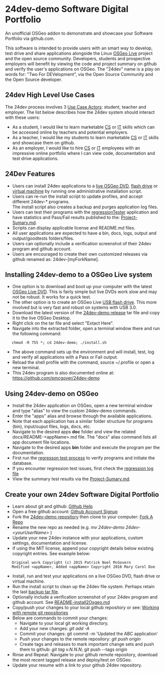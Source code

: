 # 24dev-demo Software Digital Portfolio
An unofficial OSGeo addon to demonstrate and showcase your Software Portfolio via github.com.

This software is intended to provide users with an smart way to develop, test drive and
share applications alongside the Linux [OSGeo Live](https://live.osgeo.org/en/index.html) 
project and the open source community. Developers, students and prospective employers will 
benefit by viewing the code and project summary on github and verify the user's applications 
on OSGeo.  The "24dev" name is a play on words for: "Two For DEVelopment", via the Open Source 
Community and the Open Source developer. 

## 24dev High Level Use Cases
The 24dev process involves 3 [Use Case Actors](https://en.wikipedia.org/wiki/Actor_(UML)): student, teacher and employer. The list below describes how the 24dev system should interact with these users:

* As a student, I would like to learn marketable [CS](https://en.wikipedia.org/wiki/Computer_science) or [IT](https://en.wikipedia.org/wiki/Information_technology) skills which can be accessed online by teachers and potential employers.
* As a teacher, I would like my students to learn marketable [CS](https://en.wikipedia.org/wiki/Computer_science) or [IT](https://en.wikipedia.org/wiki/Information_technology) skills and showcase them on github.
* As an employer, I would like to hire [CS](https://en.wikipedia.org/wiki/Computer_science) or [IT](https://en.wikipedia.org/wiki/Information_technology) employees with an impressive online portfolio where I can view code, documentation and test drive applications.

## 24Dev Features
* Users can install 24dev applications to a [live OSGeo DVD](https://live.osgeo.org/en/download.html), [flash drive](https://live.osgeo.org/en/quickstart/usb_quickstart.html) or [virtual machine](https://www.virtualbox.org/) by 
running one administrative installation script.
* Users can re-run the install script to update profiles, and accept different 24dev-* programs.  
The install script also creates a backup and purges application log files. 
* Users can test their programs with the [regressionTester](24dev-demo/apps/regressionTester) application 
and have statistics and Pass/Fail results published to the: [Project-Sumary.md](Project-Summary.md).
* Scripts can display applicable license and README.md files.
* All user applications are expected to have a bin, docs, logs, output and output/goodtests folders/files.
* Users can optionally include a verification screenshot of their 24dev program and github account. 
* Users are encouraged to create their own customized releases via github renamed as: 24dev-[myForkName]. 

## Installing 24dev-demo to a OSGeo Live system

* One option is to download and boot up your computer with the latest [OSGeo Live DVD](https://live.osgeo.org/en/download.html).  This is fairly simple but live DVDs work slow and may not be robust.  It works for a quick test.
* The other option is to create an OSGeo Live [USB flash drive](https://live.osgeo.org/en/quickstart/usb_quickstart.html).  This more involved but is very fast and robust on systems with USB 3.0. 
* Download the latest version of the [24dev-demo release](https://github.com/pmcgover/24dev-demo/releases) tar file and copy it to the live OSGeo Desktop.
* Right click on the tar file and select "Extact Here".
* Navigate into the extracted folder, open a terminal window there and run the following command:
```
   chmod -R 755 *; cd 24dev-demo; ./install.sh
```
* The above command sets up the environment and will install, test, log and verify all applications with a Pass or Fail output.
* Reload the shell profile with the command, source ~/.profile or open a new terminal. 
* This 24dev program is also documented online at: https://github.com/pmcgover/24dev-demo  

## Using 24dev-demo on OSGeo
* Install the 24dev application on OSGeo, open a new terminal window and type "alias" to view the custom 24dev-demo commands.
* Enter the "apps" alias and browse through the available applications. 
* Note that each application has a similar folder structure for programs (bin), input/ouput files, logs, docs, etc. 
* Navigate to the desired apps **doc** folder and view the related docs/README-\<appName\>.md file.  The "docs" alias command lists all app document file locations.
* Navigate to the desired apps **bin** folder and execute the program per the documentation. 
* First run the [regresson test process](24dev-demo/apps/regressionTester/bin/regressionTester.sh) to verify programs and initiate the database.  
* If you encounter regression test issues, first check the [regression log file](24dev-demo/apps/regressionTester/logs/regressionTests.log)
* View the summary test results via the [Project-Sumary.md](Project-Summary.md). 

## Create your own 24dev Software Digital Portfolio 
* Learn about git and github: [Github Help](https://help.github.com) 
* Open a free github account: [Github Account Signup](https://help.github.com/articles/signing-up-for-a-new-github-account)
* Fork the [24dev-demo repository](https://github.com/pmcgover/24dev-demo) then clone to your computer: [Fork A Repo](https://help.github.com/articles/fork-a-repo)
* Rename the new repo as needed (e.g.  *mv 24dev-demo 24dev-\<yourUserName\>* )
* Update your new 24dev instance with your applications, custom settings, documentation and license. 
* If using the MIT license, append your copyright details below existing copyright entries. See example below:
```
   Original work Copyright (c) 2015 Patrick Noel McGovern
   Modified <appName>, Added <appName> Copyright 2016 Mary Carol Doe
```
* Install, run and test your applications on a live OSGeo DVD, flash drive or virtual machine. 
* Run the install script to clean up the 24dev file system.  Perhaps retain the last [backup tar file](24dev-demo/backup).  
* Optionally include a verification screenshot of your 24dev program and github account. See [README-install2Osgeo.md](24dev-demo/apps/install2Osgeo/docs/README-install2Osgeo.md) 
* Copy/push your changes to your local github repository or see: [Working with remote git repositories](https://git-scm.com/book/en/v2/Git-Basics-Working-with-Remotes) 
* Below are commands to commit your changes:
    * Navigate to your local git working directory.
    * Add your new changes: *git add -A*
    * Commit your changes:  git commit -m 'Updated the ABC application'
    * Push your changes to the remote repository: *git push origin*
    * Create tags and releases to mark important change sets and push them to github: *git tag v.N.N.N*; git push --tags origin  
* Rinse and Repeat: Navigate to your github remote repository, download the most recent tagged release and deploy/test on OSGeo. 
* Update your resume with a link to your github 24dev repository. 

